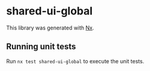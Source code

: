 # shared-ui-global

This library was generated with [Nx](https://nx.dev).

## Running unit tests

Run `nx test shared-ui-global` to execute the unit tests.

